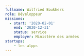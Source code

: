 ```yaml
---
fullname: Wilfried Boukhers
role: Développeur
missions:
  - start: '2020-02-01'
    end: '2020-12-31'
    status: service
    employer: Ministère des armées
startups:
    - les-alpps
---
```


